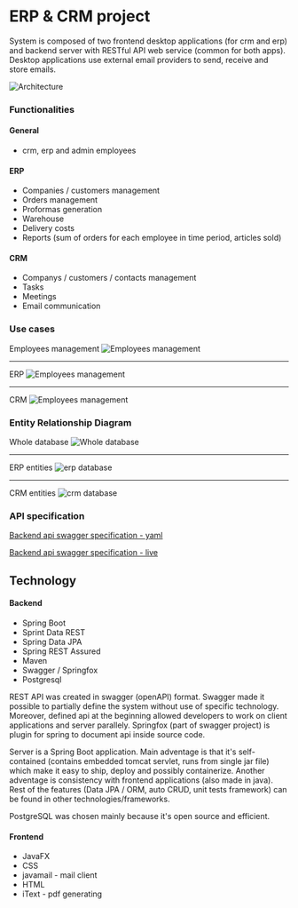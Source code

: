 # ERP & CRM project

System is composed of two frontend desktop applications (for crm and erp) and backend server with RESTful API web service (common for both apps). Desktop applications use external email providers to send, receive and store emails.

![Architecture](/project/architecture.png)

### Functionalities
#### General
* crm, erp and admin employees

#### ERP
* Companies / customers management
* Orders management
* Proformas generation
* Warehouse
* Delivery costs
* Reports (sum of orders for each employee in time period, articles sold)

#### CRM
* Companys / customers / contacts management
* Tasks
* Meetings
* Email communication


### Use cases
Employees management
![Employees management](/project/use_cases/employees_management.png)

---

ERP
![Employees management](/project/use_cases/erp.png)

---

CRM
![Employees management](/project/use_cases/crm.png)


### Entity Relationship Diagram
Whole database
![Whole database](/project/db_schemas/schema.png)

---

ERP entities
![erp database](/project/db_schemas/schema_erp.png)

---

CRM entities
![crm database](/project/db_schemas/schema_crm.png)


### API specification
[Backend api swagger specification - yaml](/project/api/erp_crm_api.yaml)

[Backend api swagger specification - live](http://80.211.144.146/swagger-ui/)


## Technology
#### Backend
* Spring Boot
* Sprint Data REST
* Spring Data JPA
* Spring REST Assured
* Maven
* Swagger / Springfox
* Postgresql

REST API was created in swagger (openAPI) format. Swagger made it possible to partially define the system without use of specific technology. Moreover, defined api at the beginning allowed developers to work on client applications and server parallely. Springfox (part of swagger project) is plugin for spring to document api inside source code.

Server is a Spring Boot application. Main adventage is that it's self-contained (contains embedded tomcat servlet, runs from single jar file) which make it easy to ship, deploy and possibly containerize. Another adventage is consistency with frontend applications (also made in java). Rest of the features (Data JPA / ORM, auto CRUD, unit tests framework) can be found in other technologies/frameworks.

PostgreSQL was chosen mainly because it's open source and efficient.

#### Frontend
* JavaFX
* CSS
* javamail - mail client
* HTML
* iText - pdf generating
